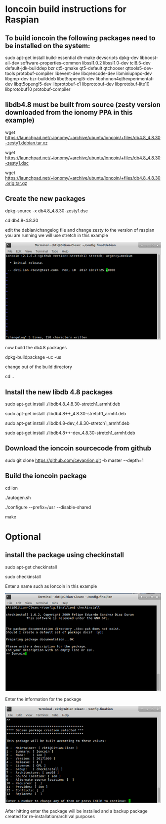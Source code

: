 Ioncoin build instructions for Raspian
======================================
To build ioncoin the following packages need to be installed on the system:
---------------------------------------------------------------------------
sudo apt-get install build-essential dh-make devscripts dpkg-dev libboost-all-dev software-properties-common libssl1.0.2 libssl1.0-dev tcl8.5-dev default-jdk-builddep bzr qt5-qmake qt5-default qtchooser qttools5-dev-tools protobuf-compiler libevent-dev libqrencode-dev libminiupnpc-dev libgmp-dev bzr-builddeb libqt5opengl5-dev libphonon4qt5experimental-dev  libqt5opengl5-dev libprotobuf-c1 libprotobuf-dev libprotobuf-lite10 libprotobuf10 protobuf-compiler

libdb4.8 must be built from source (zesty version downloaded from the ionomy PPA in this example)
----------------------------------------------------------------------------------------
wget https://launchpad.net/~ionomy/+archive/ubuntu/ioncoin/+files/db4.8_4.8.30-zesty1.debian.tar.xz

wget https://launchpad.net/~ionomy/+archive/ubuntu/ioncoin/+files/db4.8_4.8.30-zesty1.dsc

wget https://launchpad.net/~ionomy/+archive/ubuntu/ioncoin/+files/db4.8_4.8.30.orig.tar.gz

Create the new packages
-----------------------
dpkg-source -x db4.8_4.8.30-zesty1.dsc

cd db4.8-4.8.30

edit the debian/changelog file and change zesty to the version of raspian you are running we will use stretch in this example

![](raspian-images/changelog.png)

now build the db4.8 packages

dpkg-buildpackage -uc -us

change out of the build directory

cd ..

Install the new libdb 4.8 packages
----------------------------------
sudo apt-get install ./libdb4.8_4.8.30-stretch1_armhf.deb

sudo apt-get install ./libdb4.8++_4.8.30-stretch1_armhf.deb

sudo apt-get install ./libdb4.8-dev_4.8.30-stretch1_armhf.deb

sudo apt-get install ./libdb4.8++-dev_4.8.30-stretch1_armhf.deb

Download the ioncoin sourcecode from github
-------------------------------------------

sudo git clone https://github.com/cevap/ion.git -b master --depth=1

Build the ioncoin package
-------------------------
cd ion

./autogen.sh

./configure --prefix=/usr --disable-shared

make

Optional
========
install the package using checkinstall
--------------------------------------

sudo apt-get checkinstall

sudo checkinstall

Enter a name such as Ioncoin in this example


![](raspian-images/checkinstall1.png)

Enter the information for the package

![](raspian-images/checkinstall2.png)

After hitting enter the package will be installed and a backup package created for re-installation/archival purposes
